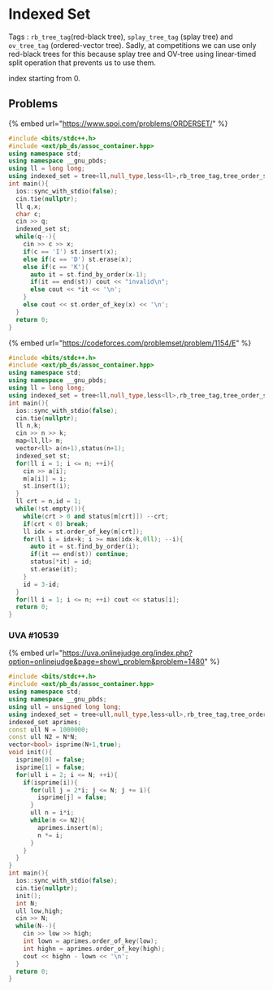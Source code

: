 # Indexed Set

Tags : `rb_tree_tag`\(red-black tree\), `splay_tree_tag` \(splay tree\) and `ov_tree_tag` \(ordered-vector tree\). Sadly, at competitions we can use only red-black trees for this because splay tree and OV-tree using linear-timed split operation that prevents us to use them.

index starting from 0.

## Problems

{% embed url="https://www.spoj.com/problems/ORDERSET/" %}

```cpp
#include <bits/stdc++.h>
#include <ext/pb_ds/assoc_container.hpp>
using namespace std;
using namespace __gnu_pbds;
using ll = long long;
using indexed_set = tree<ll,null_type,less<ll>,rb_tree_tag,tree_order_statistics_node_update>;
int main(){
  ios::sync_with_stdio(false);
  cin.tie(nullptr);
  ll q,x;
  char c;
  cin >> q;
  indexed_set st;
  while(q--){
    cin >> c >> x;
    if(c == 'I') st.insert(x);
    else if(c == 'D') st.erase(x);
    else if(c == 'K'){
      auto it = st.find_by_order(x-1);
      if(it == end(st)) cout << "invalid\n";
      else cout << *it << '\n';
    }
    else cout << st.order_of_key(x) << '\n';
  }
  return 0;
}
```

{% embed url="https://codeforces.com/problemset/problem/1154/E" %}

```cpp
#include <bits/stdc++.h>
#include <ext/pb_ds/assoc_container.hpp>
using namespace std;
using namespace __gnu_pbds;
using ll = long long;
using indexed_set = tree<ll,null_type,less<ll>,rb_tree_tag,tree_order_statistics_node_update>;
int main(){
  ios::sync_with_stdio(false);
  cin.tie(nullptr);
  ll n,k;
  cin >> n >> k;
  map<ll,ll> m;
  vector<ll> a(n+1),status(n+1);
  indexed_set st;
  for(ll i = 1; i <= n; ++i){
    cin >> a[i];
    m[a[i]] = i;
    st.insert(i);
  }
  ll crt = n,id = 1;
  while(!st.empty()){
    while(crt > 0 and status[m[crt]]) --crt;
    if(crt < 0) break;
    ll idx = st.order_of_key(m[crt]);
    for(ll i = idx+k; i >= max(idx-k,0ll); --i){
      auto it = st.find_by_order(i);
      if(it == end(st)) continue;
      status[*it] = id;
      st.erase(it);
    }
    id = 3-id;
  }
  for(ll i = 1; i <= n; ++i) cout << status[i];
  return 0;
}
```

### UVA \#10539

{% embed url="https://uva.onlinejudge.org/index.php?option=onlinejudge&page=show\_problem&problem=1480" %}

```cpp
#include <bits/stdc++.h>
#include <ext/pb_ds/assoc_container.hpp>
using namespace std;
using namespace __gnu_pbds;
using ull = unsigned long long;
using indexed_set = tree<ull,null_type,less<ull>,rb_tree_tag,tree_order_statistics_node_update>;
indexed_set aprimes;
const ull N = 1000000;
const ull N2 = N*N;
vector<bool> isprime(N+1,true);
void init(){
  isprime[0] = false;
  isprime[1] = false;
  for(ull i = 2; i <= N; ++i){
    if(isprime[i]){
      for(ull j = 2*i; j <= N; j += i){
        isprime[j] = false;
      }
      ull n = i*i;
      while(n <= N2){
        aprimes.insert(n);
        n *= i;
      }
    }
  }
}
int main(){
  ios::sync_with_stdio(false);
  cin.tie(nullptr);
  init();
  int N;
  ull low,high;
  cin >> N;
  while(N--){
    cin >> low >> high;
    int lown = aprimes.order_of_key(low);
    int highn = aprimes.order_of_key(high);
    cout << highn - lown << '\n';
  }
  return 0;
}
```


